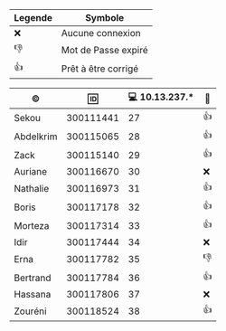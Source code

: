 
| Legende |  Symbole            |
|---------|---------------------|
| :x:     | Aucune connexion    |
| :-1:    | Mot de Passe expiré |
| :+1:    | Prêt à être corrigé |


|:copyright:|:id:     |:computer: 10.13.237.*| :tada: |
|-----------|---------|----------------------|--------|
|Sekou      |300111441|27|:+1:|
|Abdelkrim  |300115065|28|:+1:|
|Zack       |300115140|29|:+1:|
|Auriane    |300116670|30|:x:|
|Nathalie   |300116973|31|:+1:|
|Boris      |300117178|32|:+1:|
|Morteza    |300117314|33|:+1:|
|Idir       |300117444|34|:x: |
|Erna       |300117782|35|:-1:|
|Bertrand   |300117784|36|:+1:|
|Hassana    |300117806|37|:x: |
|Zouréni    |300118524|38|:+1:|

